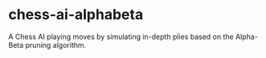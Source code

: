 # chess-ai-alphabeta
A Chess AI playing moves by simulating in-depth plies based on the Alpha-Beta pruning algorithm.
